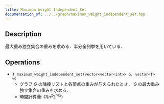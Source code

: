 ```yaml
---
title: Maximum Weight Independent Set
documentation_of: ../../graph/maximum_weight_independent_set.hpp
---
```


## Description

最大重み独立集合の重みを求める．半分全列挙を用いている．

## Operations

- `T maximum_weight_independent_set(vector<vector<int>> G, vector<T> w)`
    - グラフ $G$ の隣接リストと各頂点の重みが与えられたとき， $G$ の最大重み独立集合の重みを求める．
    - 時間計算量: $O(n^2 2^{n/2})$
